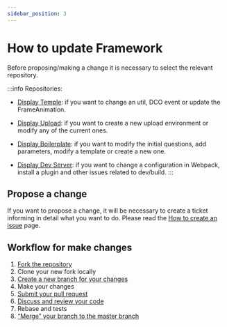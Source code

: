 ```yaml
---
sidebar_position: 3
---
```


# How to update Framework

Before proposing/making a change it is necessary to select the relevant repository.


:::info Repositories:
- [Display Temple](https://github.com/mediamonks/display-temple): if you want to change an util, DCO event or update the FrameAnimation.

- [Display Upload](https://github.com/mediamonks/display-upload): if you want to create a new upload environment or modify any of the current ones.

- [Display Boilerplate](https://github.com/mediamonks/generator-display-boilerplate): if you want to modify the initial questions, add parameters, modify a template or create a new one.

- [Display Dev Server](https://github.com/mediamonks/display-dev-server): if you want to change a configuration in Webpack, install a plugin and other issues related to dev/build.
:::

## Propose a change

If you want to propose a change, it will be necessary to create a ticket informing in detail what you want to do. Please read the [How to create an issue](contributing/create-issue.md) page.

## Workflow for make changes

1. [Fork the repository](https://docs.github.com/en/pull-requests/collaborating-with-pull-requests/proposing-changes-to-your-work-with-pull-requests/creating-a-pull-request-from-a-fork)
2. Clone your new fork locally
3. [Create a new branch for your changes](https://docs.github.com/en/pull-requests/collaborating-with-pull-requests/proposing-changes-to-your-work-with-pull-requests/creating-and-deleting-branches-within-your-repository)
4. Make your changes
5. [Submit your pull request](https://docs.github.com/en/pull-requests/collaborating-with-pull-requests/proposing-changes-to-your-work-with-pull-requests/creating-a-pull-request#changing-the-branch-range-and-destination-repository)
6. [Discuss and review your code](https://docs.github.com/en/pull-requests/collaborating-with-pull-requests/reviewing-changes-in-pull-requests/about-pull-request-reviews)
7. Rebase and tests
8. [“Merge” your branch to the master branch](https://docs.github.com/en/pull-requests/collaborating-with-pull-requests/incorporating-changes-from-a-pull-request/merging-a-pull-request)
